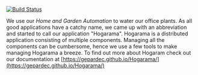 [![Build Status](https://travis-ci.com/Gepardec/Hogarama.svg?branch=master)](https://travis-ci.com/Gepardec/Hogarama) 
<!--[![Quality Gate](https://sonarcloud.io/api/badges/gate?key=com.gepardec.hogajama:hogajama)](https://sonarcloud.io/dashboard/index/com.gepardec.hogajama:hogajama)-->

We use our *Home and Garden Automation* to water our office plants. As all good applications have a catchy name, we came up with an abbreviation and started to call our application "Hogarama". Hogarama is a distributed application consisting of multiple components. Managing all the components can be cumbersome, hence we use a few tools to make managing Hogarama a breeze. To find out more about Hogaram check out our documentation at [https://gepardec.github.io/Hogarama/](https://gepardec.github.io/Hogarama/)

